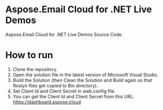# Aspose.Email Cloud for .NET Live Demos

Aspose.Email Cloud for .NET Live Demos Source Code.
 
# How to run
 
 1. Clone the repository.
 2. Open the solution file in the latest version of Microsoft Visual Studio.
 3. Build the Solution (then Clean the Solution and Build again so that Roslyn files get copied to Bin directory).
 4. Set Client Id and Client Secret in web.config file.
 5. You can get the Client Id and Client Secret from this URL: https://dashboard.aspose.cloud
